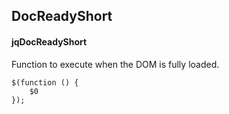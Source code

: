 ## DocReadyShort
#### jqDocReadyShort
Function to execute when the DOM is fully loaded.
```
$(function () {
	$0
});
```